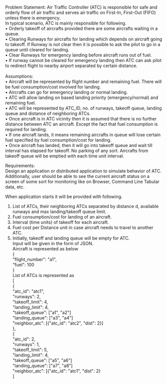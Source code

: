 Problem Statement: Air Traffic Controller (ATC) is responsible for safe and orderly flow of air traffic and serves air traffic on First-In, First-Out (FIFO) unless there is emergency. <br>
In typical scenario, ATC is mainly responsible for following. <br>
• Orderly takeoff of aircrafts provided there are some aircrafts waiting in a queue. <br>
• Clearing Runways for aircrafts for landing which depends on aircraft going to takeoff. If Runway is not clear then it is possible to ask the pilot to go in a queue until cleared for landing. <br>
• Clear Runways for emergency landing before aircraft runs out of fuel. <br>
• If runway cannot be cleared for emergency landing then ATC can ask pilot to redirect flight to nearby airport separated by certain distance. <br>
 <br>
Assumptions: <br>
• Aircraft will be represented by flight number and remaining fuel. There will be fuel consumption/cost involved for landing.  <br>
• Aircrafts can go for emergency landing or normal landing. <br>
• ATC will allow landing on based landing priority (emergency/normal) and remaining fuel. <br>
• ATC will be represented by ATC_ID, no. of runways, takeoff queue, landing queue and distance of neighboring ATCs. <br>
• Once aircraft is in ATC vicinity then it is assumed that there is no further distance between ATC an aircraft. Except the fact that fuel consumption is required for landing. <br>
• If one aircraft lands, it means remaining aircrafts in queue will lose certain fuel specified by fuel consumption/cost for landing. <br>
• Once aircraft has landed, then it will go into takeoff queue and wait till interval has elapsed for takeoff. No parking of any sort. Aircrafts from takeoff queue will be emptied with each time unit interval. <br>

Requirements:  <br>
Design an application or distributed application to simulate behavior of ATC. <br>
Additionally, user should be able to see the current aircraft status on a screen of some sort for monitoring like on Browser, Command Line Tabular data, etc. <br>

When application starts it will be provided with following.
1. List of ATCs, their neighboring ATCs separated by distance d, available runways and max landing/takeoff queue limit.
2. Fuel consumption/cost for landing of an aircraft.
3. Interval (time units) of takeoff for each aircraft.
4. Fuel cost per Distance unit in case aircraft needs to travel to another ATC.
5. Initially, takeoff and landing queue will be empty for ATC. <br>
Input will be given in the form of JSON. <br>
Aircraft is represented as below <br>
{ <br>
 "flight_number": "a1", <br>
 "fuel": 100 <br>
} <br>
List of ATCs is represented as <br>
[ <br>
{ <br>
 "atc_id": "atc1", <br>
 "runways": 2, <br>
 "takeoff_limit": 4, <br>
 "landing_limit": 4, <br>
 "takeoff_queue": ["a1", "a2"] <br>
 "landing_queue": ["a3", "a4"] <br>
 "neighbor_atc": [{"atc_id": "atc2", "dist": 2}] <br>
}, <br>
{ <br>
 "atc_id": 2, <br>
 "runways": 1, <br>
 "takeoff_limit": 5, <br>
 "landing_limit": 4, <br>
 "takeoff_queue": ["a5", "a6"] <br>
 "landing_queue": ["a7", "a8"] <br>
 "neighbor_atc": [{"atc_id": "atc1", "dist": 2} <br>
]
